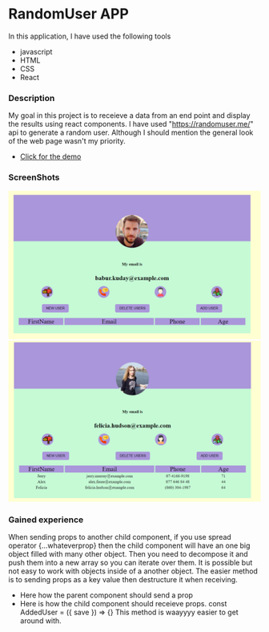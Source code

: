 # RandomUser APP

In this application, I have used the following tools

- javascript
- HTML
- CSS
- React

### Description

My goal in this project is to receieve a data from an end point and display the results using react components. I have used "https://randomuser.me/" api to generate a random user. Although I should mention the general look of the web page wasn't my priority.

- [Click for the demo](https://kemal-byte.github.io/RandomUserAPI/)

### ScreenShots

![Alt text](/gif/img1.png)
![Alt text](/gif/img2.png)

### Gained experience

When sending props to another child component, if you use spread operator {...whateverprop} then
the child component will have an one big object filled with many other object. Then you need to decompose it
and push them into a new array so you can iterate over them. It is possible but not easy to work with objects inside of a another object.
The easier method is to sending props as a key value then destructure it when receiving.

- Here how the parent component should send a prop <AddedUser save={save} />
- Here is how the child component should receieve props. const AddedUser = ({ save }) => {}
  This method is waayyyy easier to get around with.

